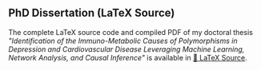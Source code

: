 ## PhD Dissertation (LaTeX Source)
The complete LaTeX source code and compiled PDF of my doctoral thesis 
*"Identification of the Immuno-Metabolic Causes of Polymorphisms in Depression and Cardiovascular Disease Leveraging Machine Learning, Network Analysis, and Causal Inference"* 
is available in [📜 LaTeX Source](https://www.overleaf.com/project/681dce4655cb98df57210e1f).
